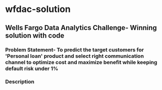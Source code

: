 # wfdac-solution
## Wells Fargo Data Analytics Challenge- Winning solution with code

### Problem Statement- To predict the target customers for 'Personal loan' product and select right communication channel to optimize cost and maximize benefit while keeping default risk under 1%

### Description
